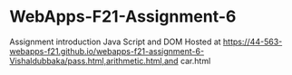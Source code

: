 # WebApps-F21-Assignment-6
Assignment introduction Java Script and DOM
Hosted at https://44-563-webapps-f21.github.io/webapps-f21-assignment-6-Vishaldubbaka/pass.html,arithmetic.html,and car.html

